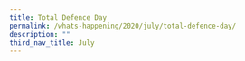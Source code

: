 ```yaml
---
title: Total Defence Day
permalink: /whats-happening/2020/july/total-defence-day/
description: ""
third_nav_title: July
---
```

